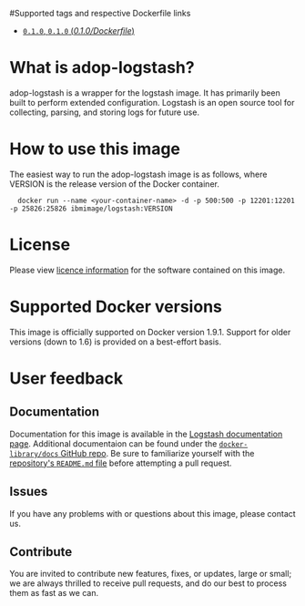 #Supported tags and respective Dockerfile links

- [`0.1.0`, `0.1.0` (*0.1.0/Dockerfile*)](https://github.com/ibmjulius/logstash/blob/master/Dockerfile.md)

# What is adop-logstash?

adop-logstash is a wrapper for the logstash image. It has primarily been built to perform extended configuration.
Logstash is an open source tool for collecting, parsing, and storing logs for future use.

# How to use this image

The easiest way to run the adop-logstash image is as follows, where VERSION is the release version of the Docker container.

      docker run --name <your-container-name> -d -p 500:500 -p 12201:12201 -p 25826:25826 ibmimage/logstash:VERSION

# License
Please view [licence information](LICENCE.md) for the software contained on this image.

# Supported Docker versions

This image is officially supported on Docker version 1.9.1.
Support for older versions (down to 1.6) is provided on a best-effort basis.

# User feedback

## Documentation
Documentation for this image is available in the [Logstash documentation page](https://www.elastic.co/guide/en/logstash/current/index.html).
Additional documentaion can be found under the [`docker-library/docs` GitHub repo](https://github.com/docker-library/docs). Be sure to familiarize yourself with the [repository's `README.md` file](https://github.com/docker-library/docs/blob/master/README.md) before attempting a pull request.

## Issues
If you have any problems with or questions about this image, please contact us.

## Contribute
You are invited to contribute new features, fixes, or updates, large or small; we are always thrilled to receive pull requests, and do our best to process them as fast as we can.

